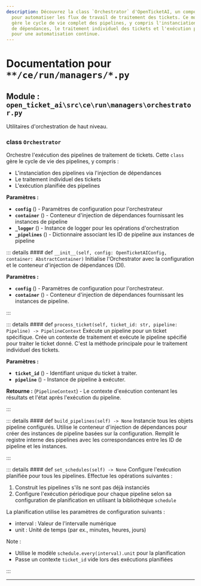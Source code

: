 ```yaml
---
description: Découvrez la class `Orchestrator` d'OpenTicketAI, un composant essentiel
  pour automatiser les flux de travail de traitement des tickets. Ce module Python
  gère le cycle de vie complet des pipelines, y compris l'instanciation via l'injection
  de dépendances, le traitement individuel des tickets et l'exécution planifiée
  pour une automatisation continue.
---
```

# Documentation pour `**/ce/run/managers/*.py`

## Module : `open_ticket_ai\src\ce\run\managers\orchestrator.py`

Utilitaires d'orchestration de haut niveau.

### <span style='text-info'>class</span> `Orchestrator`

Orchestre l'exécution des pipelines de traitement de tickets.
Cette `class` gère le cycle de vie des pipelines, y compris :
- L'instanciation des pipelines via l'injection de dépendances
- Le traitement individuel des tickets
- L'exécution planifiée des pipelines

**Paramètres :**

- **`config`** () - Paramètres de configuration pour l'orchestrateur
- **`container`** () - Conteneur d'injection de dépendances fournissant les instances de pipeline
- **`_logger`** () - Instance de logger pour les opérations d'orchestration
- **`_pipelines`** () - Dictionnaire associant les ID de pipeline aux instances de pipeline


::: details #### <Badge type="info" text="méthode"/> <span class='text-warning'>def</span> `__init__(self, config: OpenTicketAIConfig, container: AbstractContainer)`
Initialise l'Orchestrator avec la configuration et le conteneur d'injection de dépendances (DI).

**Paramètres :**

- **`config`** () - Paramètres de configuration pour l'orchestrateur.
- **`container`** () - Conteneur d'injection de dépendances fournissant les instances de pipeline.

:::


::: details #### <Badge type="info" text="méthode"/> <span class='text-warning'>def</span> `process_ticket(self, ticket_id: str, pipeline: Pipeline) -> PipelineContext`
Exécute un pipeline pour un ticket spécifique.
Crée un contexte de traitement et exécute le pipeline spécifié pour traiter
le ticket donné. C'est la méthode principale pour le traitement individuel des tickets.

**Paramètres :**

- **`ticket_id`** () - Identifiant unique du ticket à traiter.
- **`pipeline`** () - Instance de pipeline à exécuter.

**Retourne :** (`PipelineContext`) - Le contexte d'exécution contenant les résultats et l'état
après l'exécution du pipeline.

:::


::: details #### <Badge type="info" text="méthode"/> <span class='text-warning'>def</span> `build_pipelines(self) -> None`
Instancie tous les objets pipeline configurés.
Utilise le conteneur d'injection de dépendances pour créer des instances de pipeline
basées sur la configuration. Remplit le registre interne des pipelines
avec les correspondances entre les ID de pipeline et les instances.

:::


::: details #### <Badge type="info" text="méthode"/> <span class='text-warning'>def</span> `set_schedules(self) -> None`
Configure l'exécution planifiée pour tous les pipelines.
Effectue les opérations suivantes :
1. Construit les pipelines s'ils ne sont pas déjà instanciés
2. Configure l'exécution périodique pour chaque pipeline selon sa
   configuration de planification en utilisant la bibliothèque `schedule`

La planification utilise les paramètres de configuration suivants :
- interval : Valeur de l'intervalle numérique
- unit : Unité de temps (par ex., minutes, heures, jours)

Note :
- Utilise le modèle `schedule.every(interval).unit` pour la planification
- Passe un contexte `ticket_id` vide lors des exécutions planifiées

:::


---